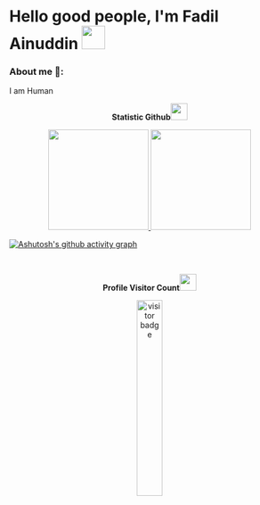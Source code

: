 # Hello good people, I'm Fadil Ainuddin <img width="42px" src="https://camo.githubusercontent.com/e8e7b06ecf583bc040eb60e44eb5b8e0ecc5421320a92929ce21522dbc34c891/68747470733a2f2f6d656469612e67697068792e636f6d2f6d656469612f6876524a434c467a6361737252346961377a2f67697068792e676966" />


### About me 💬:
I am Human

<p align="center"><b>Statistic Github</b><img src="Hi.gif" width="30px"></p>
<div align="center">
<a href="https://github.com/fadilai">
  <img height="180em" src="https://github-readme-stats-eight-theta.vercel.app/api?username=fadilai&show_icons=true&theme=algolia&include_all_commits=true&count_private=true"/>
  <img height="180em" src="https://github-readme-stats-eight-theta.vercel.app/api/top-langs/?username=fadilai&layout=compact&langs_count=8&theme=algolia"/>
</a>
</div>

[![Ashutosh's github activity graph](https://github-readme-activity-graph.vercel.app/graph?username=fadilai&bg_color=000529&color=ffffff&line=2a34cb&point=00f5cc&area=true&hide_border=true)](https://github.com/ashutosh00710/github-readme-activity-graph)

<br/>
<p align="center"><b>Profile Visitor Count</b><img src="Hi.gif" width="30px"></p>
<p align="center"><img src="https://profile-counter.glitch.me/fadilai/count.svg" alt="visitor badge" width="30%"></p>
